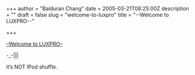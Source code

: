 +++
author = "Balduran Chang"
date = 2005-03-21T08:25:00Z
description = ""
draft = false
slug = "welcome-to-luxpro"
title = "--Welcome to LUXPRO--"

+++


[–Welcome to LUXPRO–](http://www.luxpro-corp.com/e_575d.htm)

-_-|||  
  
it’s NOT IPod shuffle.

